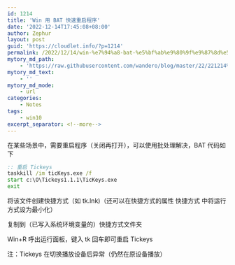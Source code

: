```yaml
---
id: 1214
title: 'Win 用 BAT 快速重启程序'
date: '2022-12-14T17:45:08+08:00'
author: Zephur
layout: post
guid: 'https://cloudlet.info/?p=1214'
permalink: /2022/12/14/win-%e7%94%a8-bat-%e5%bf%ab%e9%80%9f%e9%87%8d%e5%90%af%e7%a8%8b%e5%ba%8f/
mytory_md_path:
    - 'https://raw.githubusercontent.com/wandero/blog/master/22/221214%20Win%20BAT%20%E5%BF%AB%E6%8D%B7%E9%87%8D%E5%90%AF%E7%A8%8B%E5%BA%8F.md'
mytory_md_text:
    - ''
mytory_md_mode:
    - url
categories:
    - Notes
tags:
    - win10
excerpt_separator: <!--more-->
---
```


在某些场景中，需要重启程序（关闭再打开），可以使用批处理解决，BAT 代码如下

```bat
:: 重启 Tickeys
taskkill /im ticKeys.exe /f
start c:\O\Tickeys1.1.1\TicKeys.exe
exit

```

将该文件创建快捷方式（如 tk.lnk)（还可以在快捷方式的属性 快捷方式 中将运行方式设为最小化）

复制到（已写入系统环境变量的）快捷方式文件夹

Win+R 呼出运行面板，键入 tk 回车即可重启 Tickeys

注：Tickeys 在切换播放设备后异常（仍然在原设备播放）